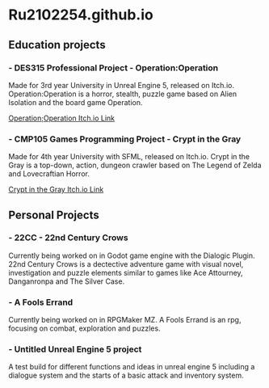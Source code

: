 
# Ru2102254.github.io

## Education projects

### - DES315 Professional Project - Operation:Operation
Made for 3rd year University in Unreal Engine 5, released on Itch.io. Operation:Operation is a horror, stealth, puzzle game based on Alien Isolation and the board game Operation.

[Operation;Operation Itch.io Link](https://kelpie-studios.itch.io/operation-operations)

### - CMP105 Games Programming Project - Crypt in the Gray
Made for 4th year University with SFML, released on Itch.io. Crypt in the Gray is a top-down, action, dungeon crawler based on The Legend of Zelda and Lovecraftian Horror.

[Crypt in the Gray Itch.io Link]()

## Personal Projects

### - 22CC - 22nd Century Crows
Currently being worked on in Godot game engine with the Dialogic Plugin. 22nd Century Crows is a dectective adventure game with visual novel, investigation and puzzle elements similar to games like Ace Attourney, Danganronpa and The Silver Case.

### - A Fools Errand
Currently being worked on in RPGMaker MZ. A Fools Errand is an rpg, focusing on combat, exploration and puzzles.

### - Untitled Unreal Engine 5 project
A test build for different functions and ideas in unreal engine 5 including a dialogue system and the starts of a basic attack and inventory system.
